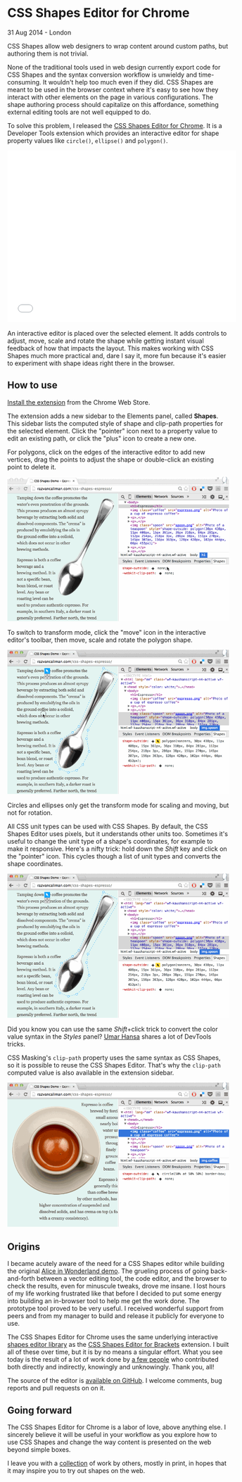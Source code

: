 # CSS Shapes Editor for Chrome

<p class="meta">
<time datetime="2012-08-31 00:00">31 Aug 2014</time> - London
</p>

CSS Shapes allow web designers to wrap content around custom paths, but authoring them is not trivial.

None of the traditional tools used in web design currently export code for CSS Shapes and the syntax conversion workflow is unwieldy and time-consuming. It wouldn't help too much even if they did. CSS Shapes are meant to be used in the browser context where it's easy to see how they interact with other elements on the page in various configurations. The shape authoring process should capitalize on this affordance, something external editing tools are not well equipped to do.

To solve this problem, I released the [CSS Shapes Editor for Chrome](https://chrome.google.com/webstore/detail/css-shapes-editor/nenndldnbcncjmeacmnondmkkfedmgmp). It is a Developer Tools extension which provides an interactive editor for shape property values like `circle()`, `ellipse()` and `polygon()`.

<iframe width="520" height="390" src="//www.youtube.com/embed/zdWsBZiGiZc?rel=0" frameborder="0" allowfullscreen></iframe>

An interactive editor is placed over the selected element. It adds controls to adjust, move, scale and rotate the shape while getting instant visual feedback of how that impacts the layout. This makes working with CSS Shapes much more practical and, dare I say it, more fun because it's easier to experiment with shape ideas right there in the browser.

## How to use

[Install the extension](https://chrome.google.com/webstore/detail/css-shapes-editor/nenndldnbcncjmeacmnondmkkfedmgmp) from the Chrome Web Store.

The extension adds a new sidebar to the Elements panel, called __Shapes__. This sidebar lists the computed style of shape and clip-path properties for the selected element. Click the "pointer" icon next to a property value to edit an existing path, or click the "plus" icon to create a new one.

For polygons, click on the edges of the interactive editor to add new vertices, drag the points to adjust the shape or double-click an existing point to delete it.

![Editing a polygon shape](edit.gif)

To switch to transform mode, click the "move" icon in the interactive editor's toolbar, then move, scale and rotate the polygon shape.

![Transforming a polygon shape](transform.gif)

Circles and ellipses only get the transform mode for scaling and moving, but not for rotation.

All CSS unit types can be used with CSS Shapes. By default, the CSS Shapes Editor uses pixels, but it understands other units too. Sometimes it's useful to change the unit type of a shape's coordinates, for example to make it responsive. Here's a nifty trick: hold down the _Shift_ key and click on the "pointer" icon. This cycles though a list of unit types and converts the shape coordinates.

![Converting units of a polygon shape](convert.gif)

Did you know you can use the same _Shift_+click trick to convert the color value syntax in the _Styles_ panel? [Umar Hansa](https://twitter.com/umaar) shares a lot of DevTools tricks.

CSS Masking's `clip-path` property uses the same syntax as CSS Shapes, so it is possible to reuse the CSS Shapes Editor. That's why the `clip-path` computed value is also available in the extension sidebar.

![Clipping using a circle shape](clip.gif)

## Origins

I became acutely aware of the need for a CSS Shapes editor while building the original [Alice in Wonderland demo](https://www.youtube.com/watch?v=VON2shFlsKU). The grueling process of going back-and-forth between a vector editing tool, the code editor, and the browser to check the results, even for minuscule tweaks, drove me insane. I lost hours of my life working frustrated like that before I decided to put some energy into building an in-browser tool to help me get the work done. The prototype tool proved to be very useful. I received wonderful support from peers and from my manager to build and release it publicly for everyone to use.

The CSS Shapes Editor for Chrome uses the same underlying interactive [shapes editor library](https://github.com/adobe-webplatform/css-shapes-editor) as the [CSS Shapes Editor for Brackets](http://blog.brackets.io/2014/04/17/css-shapes-editor/) extension. I built all of these over time, but it is by no means a singular effort. What you see today is the result of a lot of work done by [a few people](https://github.com/adobe-webplatform/css-shapes-editor#thanks) who contributed both directly and indirectly, knowingly and unknowingly. Thank you, all!

The source of the editor is [available on GitHub](https://github.com/oslego/chrome-css-shapes-editor). I welcome comments, bug reports and pull requests on on it.

## Going forward

The CSS Shapes Editor for Chrome is a labor of love, above anything else. I sincerely  believe it will be useful in your workflow as you explore how to use CSS Shapes and change the way content is presented on the web beyond simple boxes.

I leave you with a [collection](http://www.behance.net/collection/25035325/Shapes) of work by others, mostly in print, in hopes that it may inspire you to try out shapes on the web.
